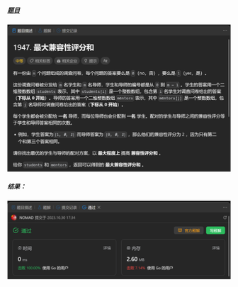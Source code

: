 ##### [题目](https://leetcode.cn/problems/maximum-compatibility-score-sum/description/)
![pic](img.png)
##### 结果：
![pic](result.png)
